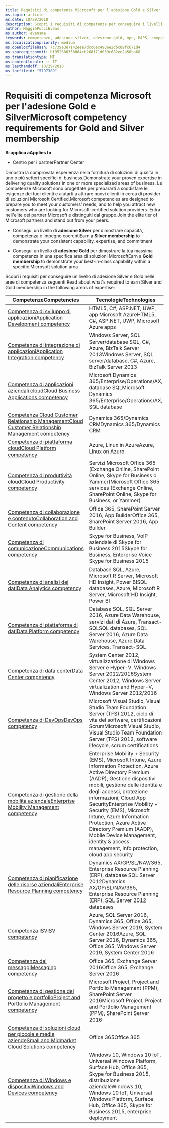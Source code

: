 ```yaml
---
title: Requisiti di competenza Microsoft per l'adesione Gold e Silver | Centro per i partner
ms.topic: article
ms.date: 10/29/2018
description: Scopri i requisiti di competenza per conseguire i livelli di adesione Gold e Silver.
author: MaggiePucciEvans
ms.author: evansma
keywords: competenze, adesione silver, adesione gold, mpn, MAPS, competenza, Microsoft Partner Network, adesione alla rete
ms.localizationpriority: medium
ms.openlocfilehash: 7c739e3e7142eee7dcc0ec4906e2dbc89fc671d4
ms.sourcegitcommit: bf952686358864cb268f71d039c682ee2a50ba68
ms.translationtype: MT
ms.contentlocale: it-IT
ms.lasthandoff: 10/29/2018
ms.locfileid: "5797389"
---
```

# <a name="microsoft-competency-requirements-for-gold-and-silver-membership"></a><span data-ttu-id="033df-104">Requisiti di competenza Microsoft per l'adesione Gold e Silver</span><span class="sxs-lookup"><span data-stu-id="033df-104">Microsoft competency requirements for Gold and Silver membership</span></span>

**<span data-ttu-id="033df-105">Si applica a</span><span class="sxs-lookup"><span data-stu-id="033df-105">Applies to</span></span>**

-  <span data-ttu-id="033df-106">Centro per i partner</span><span class="sxs-lookup"><span data-stu-id="033df-106">Partner Center</span></span>

<span data-ttu-id="033df-107">Dimostra la comprovata esperienza nella fornitura di soluzioni di qualità in uno o più settori specifici di business.</span><span class="sxs-lookup"><span data-stu-id="033df-107">Demonstrate your proven expertise in delivering quality solutions in one or more specialized areas of business.</span></span> <span data-ttu-id="033df-108">Le competenze Microsoft sono progettate per prepararti a soddisfare le esigenze dei tuoi clienti e aiutarti a attirare nuovi clienti in cerca di provider di soluzioni Microsoft Certified.</span><span class="sxs-lookup"><span data-stu-id="033df-108">Microsoft competencies are designed to prepare you to meet your customers’ needs, and to help you attract new customers who are looking for Microsoft-certified solution providers.</span></span> <span data-ttu-id="033df-109">Entra nell'elite dei partner Microsoft e distinguiti dal gruppo.</span><span class="sxs-lookup"><span data-stu-id="033df-109">Join the elite tier of Microsoft partners and stand out from your peers.</span></span>

- <span data-ttu-id="033df-110">Consegui un livello di **adesione Silver** per dimostrare capacità, competenza e impegno coerenti</span><span class="sxs-lookup"><span data-stu-id="033df-110">Earn a **Silver membership** to demonstrate your consistent capability, expertise, and commitment</span></span>

- <span data-ttu-id="033df-111">Consegui un livello di **adesione Gold** per dimostrare la tua massima competenza in una specifica area di soluzioni Microsoft</span><span class="sxs-lookup"><span data-stu-id="033df-111">Earn a **Gold membership** to demonstrate your best-in-class capability within a specific Microsoft solution area</span></span>

<span data-ttu-id="033df-112">Scopri i requisiti per conseguire un livello di adesione Silver e Gold nelle aree di competenza seguenti:</span><span class="sxs-lookup"><span data-stu-id="033df-112">Read about what's required to earn Silver and Gold membership in the following areas of expertise:</span></span>


| <span data-ttu-id="033df-113">Competenze</span><span class="sxs-lookup"><span data-stu-id="033df-113">Competencies</span></span>  | <span data-ttu-id="033df-114">Tecnologie</span><span class="sxs-lookup"><span data-stu-id="033df-114">Technologies</span></span> |
|   ------------------   |   -------   |
| [<span data-ttu-id="033df-115">Competenza di sviluppo di applicazioni</span><span class="sxs-lookup"><span data-stu-id="033df-115">Application Development competency</span></span>](https://partner.microsoft.com/membership/application-development-competency) | <span data-ttu-id="033df-116">HTML5, C#, ASP.NET, UWP, app Microsoft Azure</span><span class="sxs-lookup"><span data-stu-id="033df-116">HTML5, C#, ASP.NET, UWP, Microsoft Azure apps</span></span> |
| [<span data-ttu-id="033df-117">Competenza di integrazione di applicazioni</span><span class="sxs-lookup"><span data-stu-id="033df-117">Application Integration competency</span></span>](https://partner.microsoft.com/membership/application-integration-competency) | <span data-ttu-id="033df-118">Windows Server, SQL Server/database SQL, C#, Azure, BizTalk Server 2013</span><span class="sxs-lookup"><span data-stu-id="033df-118">Windows Server, SQL server/database, C#, Azure, BizTalk Server 2013</span></span>|
| [<span data-ttu-id="033df-119">Competenza di applicazioni aziendali cloud</span><span class="sxs-lookup"><span data-stu-id="033df-119">Cloud Business Applications competency</span></span>](https://partner.microsoft.com/membership/cloud-business-applications-competency)| <span data-ttu-id="033df-120">Microsoft Dynamics 365/Enterprise/Operations/AX, database SQL</span><span class="sxs-lookup"><span data-stu-id="033df-120">Microsoft Dynamics 365/Enterprise/Operations/AX, SQL database</span></span> |
| [<span data-ttu-id="033df-121">Competenza Cloud Customer Relationship Management</span><span class="sxs-lookup"><span data-stu-id="033df-121">Cloud Customer Relationship Management competency</span></span>](https://partner.microsoft.com/membership/cloud-customer-relationship-management-competency)| <span data-ttu-id="033df-122">Dynamics 365/Dynamics CRM</span><span class="sxs-lookup"><span data-stu-id="033df-122">Dynamics 365/Dynamics CRM</span></span> |
| [<span data-ttu-id="033df-123">Competenza di piattaforma cloud</span><span class="sxs-lookup"><span data-stu-id="033df-123">Cloud Platform competency</span></span>](https://partner.microsoft.com/membership/cloud-platform-competency)| <span data-ttu-id="033df-124">Azure, Linux in Azure</span><span class="sxs-lookup"><span data-stu-id="033df-124">Azure, Linux on Azure</span></span> |
| [<span data-ttu-id="033df-125">Competenza di produttività cloud</span><span class="sxs-lookup"><span data-stu-id="033df-125">Cloud Productivity competency</span></span>](https://partner.microsoft.com/membership/cloud-productivity-competency)| <span data-ttu-id="033df-126">Servizi Microsoft Office 365 (Exchange Online, SharePoint Online, Skype for Business o Yammer)</span><span class="sxs-lookup"><span data-stu-id="033df-126">Microsoft Office 365 services (Exchange Online, SharePoint Online, Skype for Business, or Yammer)</span></span>|
| [<span data-ttu-id="033df-127">Competenza di collaborazione e contenuto</span><span class="sxs-lookup"><span data-stu-id="033df-127">Collaboration and Content competency</span></span>](https://partner.microsoft.com/membership/collaboration-and-content-competency)| <span data-ttu-id="033df-128">Office 365, SharePoint Server 2016, App Builder</span><span class="sxs-lookup"><span data-stu-id="033df-128">Office 365, SharePoint Server 2016, App Builder</span></span> |
| [<span data-ttu-id="033df-129">Competenza di comunicazione</span><span class="sxs-lookup"><span data-stu-id="033df-129">Communications competency</span></span>](https://partner.microsoft.com/membership/communications-competency)| <span data-ttu-id="033df-130">Skype for Business, VoIP aziendale di Skype for Business 2015</span><span class="sxs-lookup"><span data-stu-id="033df-130">Skype for Business, Enterprise Voice Skype for Business 2015</span></span> |
| [<span data-ttu-id="033df-131">Competenza di analisi dei dati</span><span class="sxs-lookup"><span data-stu-id="033df-131">Data Analytics competency</span></span>](https://partner.microsoft.com/membership/data-analytics-competency)| <span data-ttu-id="033df-132">Database SQL, Azure, Microsoft R Server, Microsoft HD Insight, Power BI</span><span class="sxs-lookup"><span data-stu-id="033df-132">SQL databases, Azure, Microsoft R Server, Microsoft HD Insight, Power BI</span></span> |
| [<span data-ttu-id="033df-133">Competenza di piattaforma di dati</span><span class="sxs-lookup"><span data-stu-id="033df-133">Data Platform competency</span></span>](https://partner.microsoft.com/membership/data-platform-competency)| <span data-ttu-id="033df-134">Database SQL, SQL Server 2016, Azure Data Warehouse, servizi dati di Azure, Transact-SQL</span><span class="sxs-lookup"><span data-stu-id="033df-134">SQL databases, SQL Server 2016, Azure Data Warehouse, Azure Data Services, Transact-SQL</span></span> |
| [<span data-ttu-id="033df-135">Competenza di data center</span><span class="sxs-lookup"><span data-stu-id="033df-135">Data Center competency</span></span>](https://partner.microsoft.com/membership/datacenter-competency)| <span data-ttu-id="033df-136">System Center 2012, virtualizzazione di Windows Server e Hyper-V, Windows Server 2012/2016</span><span class="sxs-lookup"><span data-stu-id="033df-136">System Center 2012, Windows Server virtualization and Hyper-V, Windows Server 2012/2016</span></span> |
| [<span data-ttu-id="033df-137">Competenza di DevOps</span><span class="sxs-lookup"><span data-stu-id="033df-137">DevOps competency</span></span>](https://partner.microsoft.com/membership/devops-competency)| <span data-ttu-id="033df-138">Microsoft Visual Studio, Visual Studio Team Foundation Server (TFS) 2012, ciclo di vita del software, certificazioni Scrum</span><span class="sxs-lookup"><span data-stu-id="033df-138">Microsoft Visual Studio, Visual Studio Team Foundation Server (TFS) 2012, software lifecycle, scrum certifications</span></span> |
| [<span data-ttu-id="033df-139">Competenza di gestione della mobilità aziendale</span><span class="sxs-lookup"><span data-stu-id="033df-139">Enterprise Mobility Management competency</span></span>](https://partner.microsoft.com/membership/enterprise-mobility-management-competency)| <span data-ttu-id="033df-140">Enterprise Mobility + Security (EMS), Microsoft Intune, Azure Information Protection, Azure Active Directory Premium (AADP), Gestione dispositivi mobili, gestione delle identità e degli accessi, protezione informazioni, Cloud App Security</span><span class="sxs-lookup"><span data-stu-id="033df-140">Enterprise Mobility + Security (EMS), Microsoft Intune, Azure Information Protection, Azure Active Directory Premium (AADP), Mobile Device Management, identity & access management, info protection, cloud app security</span></span> |
| [<span data-ttu-id="033df-141">Competenza di pianificazione delle risorse aziendali</span><span class="sxs-lookup"><span data-stu-id="033df-141">Enterprise Resource Planning competency</span></span>](https://partner.microsoft.com/membership/enterprise-resource-planning-competency)| <span data-ttu-id="033df-142">Dynamics AX/GP/SL/NAV/365, Enterprise Resource Planning (ERP), database SQL Server 2012</span><span class="sxs-lookup"><span data-stu-id="033df-142">Dynamics AX/GP/SL/NAV/365, Enterprise Resource Planning (ERP), SQL Server 2012 databases</span></span>  |
|[<span data-ttu-id="033df-143">Competenza ISV</span><span class="sxs-lookup"><span data-stu-id="033df-143">ISV competency</span></span>](https://partner.microsoft.com/en-us/membership/isv-competency)| <span data-ttu-id="033df-144">Azure, SQL Server 2016, Dynamics 365, Office 365, Windows Server 2019, System Center 2016</span><span class="sxs-lookup"><span data-stu-id="033df-144">Azure, SQL Server 2016,  Dynamics 365, Office 365, Windows Server 2019, System Center 2016</span></span>| 
| [<span data-ttu-id="033df-145">Competenza dei messaggi</span><span class="sxs-lookup"><span data-stu-id="033df-145">Messaging competency</span></span>](https://partner.microsoft.com/membership/messaging-competency)| <span data-ttu-id="033df-146">Office 365, Exchange Server 2016</span><span class="sxs-lookup"><span data-stu-id="033df-146">Office 365, Exchange Server 2016</span></span> |
| [<span data-ttu-id="033df-147">Competenza di gestione del progetto e portfolio</span><span class="sxs-lookup"><span data-stu-id="033df-147">Project and Portfolio Management competency</span></span>](https://partner.microsoft.com/membership/project-portfolio-management-competency)| <span data-ttu-id="033df-148">Microsoft Project, Project and Portfolio Management (PPM), SharePoint Server 2016</span><span class="sxs-lookup"><span data-stu-id="033df-148">Microsoft Project, Project and Portfolio Management (PPM), SharePoint Server 2016</span></span>|
| [<span data-ttu-id="033df-149">Competenza di soluzioni cloud per piccole e medie aziende</span><span class="sxs-lookup"><span data-stu-id="033df-149">Small and Midmarket Cloud Solutions competency</span></span>](https://partner.microsoft.com/membership/small-midmarket-cloud-solutions-competency)| <span data-ttu-id="033df-150">Office 365</span><span class="sxs-lookup"><span data-stu-id="033df-150">Office 365</span></span> |
| [<span data-ttu-id="033df-151">Competenza di Windows e dispositivi</span><span class="sxs-lookup"><span data-stu-id="033df-151">Windows and Devices competency</span></span>](https://partner.microsoft.com/membership/windows-and-devices-competency)| <span data-ttu-id="033df-152">Windows 10, Windows 10 IoT, Universal Windows Platform, Surface Hub, Office 365, Skype for Business 2015, distribuzione aziendale</span><span class="sxs-lookup"><span data-stu-id="033df-152">Windows 10, Windows 10 IoT, Universal Windows Platform, Surface Hub, Office 365, Skype for Business 2015, enterprise deployment</span></span> |